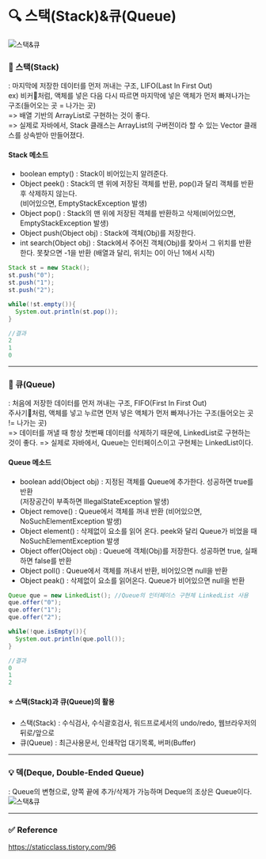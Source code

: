 # 🔍 스택(Stack)&큐(Queue)
![스택&큐](img/스택큐.PNG)  


### 🧪 스택(Stack)
: 마지막에 저장한 데이터를 먼저 꺼내는 구조, LIFO(Last In First Out)  
ex) 비커🧪처럼, 액체를 넣은 다음 다시 따르면 마지막에 넣은 액체가 먼저 빠져나가는 구조(들어오는 곳 = 나가는 곳)  
=> 배열 기반의 ArrayList로 구현하는 것이 좋다.  
=> 실제로 자바에서, Stack 클래스는 ArrayList의 구버전이라 할 수 있는 Vector 클래스를 상속받아 만들어졌다.  
  
#### Stack 메소드
- boolean empty() : Stack이 비어있는지 알려준다.  
- Object peek() : Stack의 맨 위에 저장된 객체를 반환, pop()과 달리 객체를 반환 후 삭제하지 않는다.  
                  (비어있으면, EmptyStackException 발생)  
- Object pop() : Stack의 맨 위에 저장된 객체를 반환하고 삭제(비어있으면, EmptyStackException 발생)  
- Object push(Object obj) : Stack에 객체(Obj)를 저장한다.  
- int search(Object obj) : Stack에서 주어진 객체(Obj)를 찾아서 그 위치를 반환한다. 못찾으면 -1을 반환
                           (배열과 달리, 위치는 0이 아닌 1에서 시작)  

``` java  
Stack st = new Stack();
st.push("0");
st.push("1");
st.push("2");

while(!st.empty()){
  System.out.println(st.pop());
}

//결과
2
1
0
```  

  
***** 
### 💉 큐(Queue)
: 처음에 저장한 데이터를 먼저 꺼내는 구조, FIFO(First In First Out)  
주사기💉처럼, 액체를 넣고 누르면 먼저 넣은 액체가 먼저 빠져나가는 구조(들어오는 곳 != 나가는 곳)  
=> 데이터를 꺼낼 때 항상 첫번째 데이터를 삭제하기 때문에, LinkedList로 구현하는 것이 좋다. 
=> 실제로 자바에서, Queue는 인터페이스이고 구현체는 LinkedList이다.   

#### Queue 메소드
- boolean add(Object obj) : 지정된 객체를 Queue에 추가한다. 성공하면 true를 반환  
                            (저장공간이 부족하면 IllegalStateException 발생)  
- Object remove() : Queue에서 객체를 꺼내 반환 (비어있으면, NoSuchElementException 발생)    
- Object element() : 삭제없이 요소를 읽어 온다. peek와 달리 Queue가 비었을 때 NoSuchElementException 발생  
- Object offer(Object obj) : Queue에 객체(Obj)를 저장한다. 성공하면 true, 실패하면 false를 반환  
- Object poll() : Queue에서 객체를 꺼내서 반환, 비어있으면 null을 반환  
- Object peak() : 삭제없이 요소를 읽어온다. Queue가 비어있으면 null을 반환  
    
``` java
Queue que = new LinkedList(); //Queue의 인터페이스 구현체 LinkedList 사용
que.offer("0");
que.offer("1");
que.offer("2");

while(!que.isEmpty()){
  System.out.println(que.poll());
}

//결과
0
1
2
```

#### ⭐ 스택(Stack)과 큐(Queue)의 활용
- 스택(Stack) : 수식검사, 수식괄호검사, 워드프로세서의 undo/redo, 웹브라우저의 뒤로/앞으로
- 큐(Queue) : 최근사용문서, 인쇄작업 대기목록, 버퍼(Buffer)


*****
### 💡 덱(Deque, Double-Ended Queue)
: Queue의 변형으로, 양쪽 끝에 추가/삭제가 가능하며 Deque의 조상은 Queue이다. 
![스택&큐](img/디큐.PNG)  



*****
### ✅ Reference
<https://staticclass.tistory.com/96>

